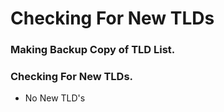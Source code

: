 # Checking For New TLDs

### Making Backup Copy of TLD List.
### Checking For New TLDs.
* No New TLD's
